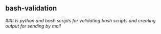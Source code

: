 ## bash-validation

##_It is python and bash scripts for validating bash scripts and creating output for sending by mail_
